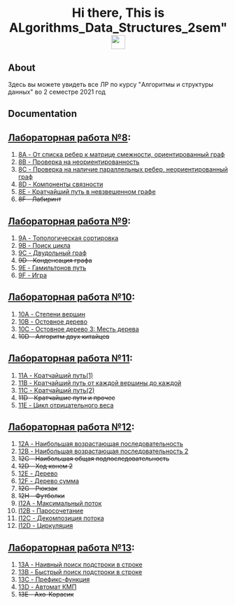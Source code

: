 <h1 align="center">Hi there, This is ALgorithms_Data_Structures_2sem"
<img src="https://github.com/blackcater/blackcater/raw/main/images/Hi.gif" height="32"/></h1>

## About
Здесь вы можете увидеть все ЛР по курсу "Aлгоритмы и структуры данных" во 2 семестре 2021 год 

## Documentation

## [Лабораторная работа №8](https://github.com/RomanKosovets/Algorithms_Data_Structures_2sem/blob/main/2sem_Description/8%20Lab.pdf): 
  1. [8A - От списка ребер к матрице смежности, ориентированный граф](https://github.com/RomanKosovets/Algorithms_Data_Structures_2sem/blob/main/Lab_8/8A.py)
  2. [8B - Проверка на неориентированность](https://github.com/RomanKosovets/Algorithms_Data_Structures_2sem/blob/main/Lab_8/8B.py)
  3. [8C - Проверка на наличие параллельных ребер, неориентированный граф](https://github.com/RomanKosovets/Algorithms_Data_Structures_2sem/blob/main/Lab_8/8C.py)
  4. [8D - Компоненты связности](https://github.com/RomanKosovets/Algorithms_Data_Structures_2sem/blob/main/Lab_8/8D.py)
  5. [8E - Кратчайший путь в невзвешенном графе](https://github.com/RomanKosovets/Algorithms_Data_Structures_2sem/blob/main/Lab_8/8E.py)
  6. ~~8F - Лабиринт~~

## [Лабораторная работа №9](https://github.com/RomanKosovets/Algorithms_Data_Structures_2sem/blob/main/2sem_Description/9%20Lab.pdf):
  1. [9A - Топологическая сортировка](https://github.com/RomanKosovets/Algorithms_Data_Structures_2sem/blob/main/Lab_9/9A.cpp)
  2. [9B - Поиск цикла](https://github.com/RomanKosovets/Algorithms_Data_Structures_2sem/blob/main/Lab_9/9B.cpp)
  3. [9C - Двудольный граф](https://github.com/RomanKosovets/Algorithms_Data_Structures_2sem/blob/main/Lab_9/9C.cpp)
  4. ~~9D - Конденсация графа~~
  5. [9E - Гамильтонов путь](https://github.com/RomanKosovets/Algorithms_Data_Structures_2sem/blob/main/Lab_9/9E.cpp)
  6. [9F - Игра](https://github.com/RomanKosovets/Algorithms_Data_Structures_2sem/blob/main/Lab_9/9F.cpp)

## [Лабораторная работа №10](https://github.com/RomanKosovets/Algorithms_Data_Structures_2sem/blob/main/2sem_Description/10%20Lab.pdf):
  1. [10A - Степени вершин](https://github.com/RomanKosovets/Algorithms_Data_Structures_2sem/blob/main/Lab_10/10A.cpp)
  2. [10B - Остовное дерево](https://github.com/RomanKosovets/Algorithms_Data_Structures_2sem/blob/main/Lab_10/10B.cpp)
  3. [10C - Остовное дерево 3: Месть дерева](https://github.com/RomanKosovets/Algorithms_Data_Structures_2sem/blob/main/Lab_10/10C.cpp)
  4. ~~10D - Алгоритм двух китайцев~~
  
## [Лабораторная работа №11](https://github.com/RomanKosovets/Algorithms_Data_Structures_2sem/blob/main/2sem_Description/11%20Lab.pdf):
  1. [11A - Кратчайший путь(1)](https://github.com/RomanKosovets/Algorithms_Data_Structures_2sem/blob/main/Lab_11/11A.cpp)
  2. [11B - Кратчайший путь от каждой вершины до каждой](https://github.com/RomanKosovets/Algorithms_Data_Structures_2sem/blob/main/Lab_11/11B.cpp)
  3. [11C - Кратчайший путь(2)](https://github.com/RomanKosovets/Algorithms_Data_Structures_2sem/blob/main/Lab_11/11C.cpp)
  4. ~~11D - Кратчайшие пути и прочее~~
  5. [11E - Цикл отрицательного веса](https://github.com/RomanKosovets/Algorithms_Data_Structures_2sem/blob/main/Lab_11/11E.cpp)
  
## [Лабораторная работа №12](https://github.com/RomanKosovets/Algorithms_Data_Structures_2sem/blob/main/2sem_Description/12%20Lab.pdf):
  1. [12A - Наибольшая возрастающая последовательность]()
  2. [12B - Наибольшая возрастающая последовательность 2]()
  3. ~~12C - Наибольшая общая подпоследовательность~~
  4. ~~12D - Ход конем 2~~
  5. [12E - Дерево]()
  6. [12F - Дерево сумма]()
  7. ~~12G - Рюкзак~~
  8. ~~12H - Футболки~~
  9. [I12A - Максимальный поток]()
 10. [I12B - Паросочетание]()
 11. [I12C - Декомпозиция потока]()
 12. [I12D - Циркуляция]()

## [Лабораторная работа №13](https://github.com/RomanKosovets/Algorithms_Data_Structures_2sem/blob/main/2sem_Description/13%20Lab.pdf):
  1. [13A - Наивный поиск подстроки в строке](https://github.com/RomanKosovets/Algorithms_Data_Structures_2sem/blob/main/Lab_13/13A.cpp)
  2. [13B - Быстрый поиск подстроки в строке](https://github.com/RomanKosovets/Algorithms_Data_Structures_2sem/blob/main/Lab_13/13B.cpp)
  3. [13C - Префикс-функция](https://github.com/RomanKosovets/Algorithms_Data_Structures_2sem/blob/main/Lab_13/13C.cpp)
  4. [13D - Автомат КМП](https://github.com/RomanKosovets/Algorithms_Data_Structures_2sem/blob/main/Lab_13/13D.cpp)
  5. ~~13E - Ахо-Корасик~~
